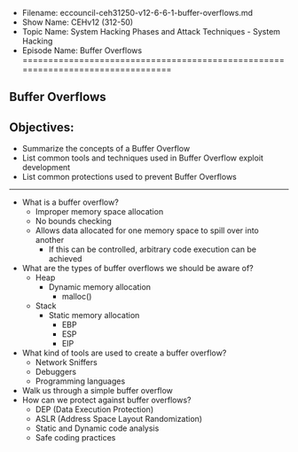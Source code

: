 - Filename: eccouncil-ceh31250-v12-6-6-1-buffer-overflows.md
- Show Name: CEHv12 (312-50)
- Topic Name: System Hacking Phases and Attack Techniques - System Hacking
- Episode Name: Buffer Overflows
================================================================================


Buffer Overflows
--------------------------------------------------------------------------------

Objectives:
--------------------------------------------------------------------------------
- Summarize the concepts of a Buffer Overflow
- List common tools and techniques used in Buffer Overflow exploit development
- List common protections used to prevent Buffer Overflows
--------------------------------------------------------------------------------


+ What is a buffer overflow?
  - Improper memory space allocation
  - No bounds checking
  - Allows data allocated for one memory space to spill over into another
    + If this can be controlled, arbitrary code execution can be achieved
+ What are the types of buffer overflows we should be aware of?
  - Heap
    + Dynamic memory allocation
      - malloc()
  - Stack
    + Static memory allocation
      - EBP
      - ESP
      - EIP
+ What kind of tools are used to create a buffer overflow?
  - Network Sniffers
  - Debuggers
  - Programming languages
+ Walk us through a simple buffer overflow
+ How can we protect against buffer overflows?
  - DEP (Data Execution Protection)
  - ASLR (Address Space Layout Randomization)
  - Static and Dynamic code analysis
  - Safe coding practices

